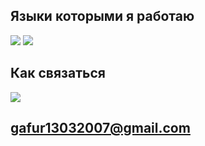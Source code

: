 ## Языки которыми я работаю
<img src="https://img.shields.io/badge/CPP-1E90FF?style=for-the-badge&logo=cplusplus&logoColor=FFFFFF"/> <img src="https://img.shields.io/badge/python-blue?style=for-the-badge&logo=python&logoColor=FFFF00"/>

## Как связаться
<img src="https://img.shields.io/badge/gmail-white?style=for-the-badge&logo=gmail&logoColor=FF0000"/>

## gafur13032007@gmail.com
